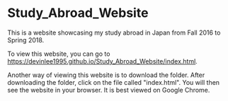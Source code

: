 # Study_Abroad_Website
This is a website showcasing my study abroad in Japan from Fall 2016 to Spring 2018.

To view this website, you can go to https://devinlee1995.github.io/Study_Abroad_Website/index.html. 

Another way of viewing this website is to download the folder. After downloading the folder, click on the file called "index.html". You will then see the website in your browser. It is best viewed on Google Chrome.
